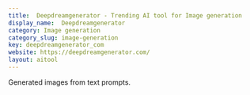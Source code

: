 ```yaml
---
title:  Deepdreamgenerator - Trending AI tool for Image generation
display_name:  Deepdreamgenerator
category: Image generation
category_slug: image-generation
key: deepdreamgenerator_com
website: https://deepdreamgenerator.com/
layout: aitool
---
```


Generated images from text prompts.
